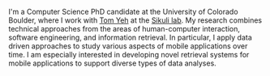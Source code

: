 I'm a Computer Science PhD candidate at the University of Colorado Boulder,
where I work with [Tom Yeh](http://tomyeh.info) at the [Sikuli lab](http://lab.sikuli.org).
My research combines technical approaches from the areas of human-computer interaction, software engineering, and information retrieval.
In particular, I apply data driven approaches to study various aspects of mobile applications over time.
I am especially interested in developing novel retrieval systems for mobile applications to support diverse types of data analyses.
